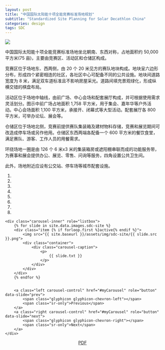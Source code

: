 ```yaml
---
layout: post
title: "中国国际太阳能十项全能竞赛标准场地规划"
subtitle: "Standardized Site Planning for Solar Decathlon China"
categories: design
tags: SDC
---
```




<img src="{{ site.baseurl }}/assets/img/sdc-site/aerial_view.png" class="post-img">

中国国际太阳能十项全能竞赛标准场地坐北朝南、东西对称，占地面积约 50,000 平方米(75 亩)，主要由竞赛区、活动区和仓储区构成。

<!-- more -->

竞赛区位于场地东、西两侧，由 20 个 20 米见方的赛队地块构成。地块呈六边形分布，形成四个紧密相连的社区，各社区中心可配备不同的公共设施。地块间道路宽度为 8 米，满足双车道标准且不影响房屋采光。道路间填充景观绿化，形成纵横交错的棋盘布局。

活动区位于场地中轴线，由前广场、中心会场和配套展厅构成，并可根据使用需求灵活划分。图示中前广场占地面积 1,758 平方米，用于集会、嘉年华等户外活动。中心会场面积 1,100 平方米，承接开、闭幕式等大型活动。配套展厅各 800 平方米，可举办论坛、展会等。

仓储区位于场地北侧，竞赛前提供赛队集装箱及建材物料存储，竞赛和展览期间可改造成停车场或另作他用。仓储区东西两端各配备一个 600 平方米的餐饮食堂，满足赛队、游客、工作人员的用餐需求。

环绕场地一圈是由 126 个 6 米x3 米的集装箱房或遮阳棚串联而成的功能服务带，为赛事和展会提供办公、展览、零售、问询等服务，四角设置公共卫生间。

此外，场地附近应设有公交站、停车场等城市配套设施。

<div id="myCarousel" class="carousel slide" data-ride="carousel">
	<!-- Indicators -->
	<ol class="carousel-indicators">
		<li data-target="#myCarousel" data-slide-to="0" class="active"></li>
		<li data-target="#myCarousel" data-slide-to="1"></li>
		<li data-target="#myCarousel" data-slide-to="2"></li>
		<li data-target="#myCarousel" data-slide-to="3"></li>
		<li data-target="#myCarousel" data-slide-to="4"></li>
		<li data-target="#myCarousel" data-slide-to="5"></li>
		<li data-target="#myCarousel" data-slide-to="6"></li>
		<li data-target="#myCarousel" data-slide-to="7"></li>
	</ol>


	<div class="carousel-inner" role="listbox">
		{% for slide in site.data.images.sdc-site %}
		<div class="item {% if forloop.first %}active{% endif %}">
			<img src="{{ site.baseurl }}/assets/img/sdc-site/{{ slide.src }}.png">
			<div class="container">
				<div class="carousel-caption">
					<p>
						{{ slide.txt }}
					</p>
				</div>
			</div>
		</div>
		{% endfor %}


		<a class="left carousel-control" href="#myCarousel" role="button" data-slide="prev">
			<span class="glyphicon glyphicon-chevron-left"></span>
			<span class="sr-only">Previous</span>
		</a>
		<a class="right carousel-control" href="#myCarousel" role="button" data-slide="next">
			<span class="glyphicon glyphicon-chevron-right"></span>
			<span class="sr-only">Next</span>
		</a>
	</div>
</div>







<center style="margin-top: 1em;">
	<a class="btn btn-sm btn-round" href="{{ site.baseurl }}/assets/doc/sdc_standardized_site.pdf" target="_blank">
		<span class="glyphicon glyphicon-file"></span> PDF
	</a>
</center>
